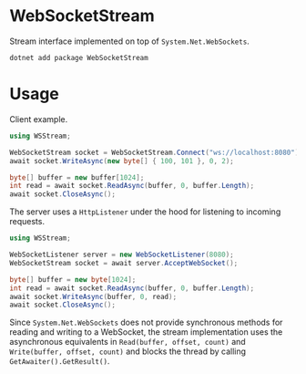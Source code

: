 # WebSocketStream

Stream interface implemented on top of `System.Net.WebSockets`.

    dotnet add package WebSocketStream

# Usage

Client example.

```C#
using WSStream;

WebSocketStream socket = WebSocketStream.Connect("ws://localhost:8080");
await socket.WriteAsync(new byte[] { 100, 101 }, 0, 2);

byte[] buffer = new buffer[1024];
int read = await socket.ReadAsync(buffer, 0, buffer.Length);
await socket.CloseAsync();
```

The server uses a `HttpListener` under the hood for listening to incoming requests.

```C#
using WSStream;

WebSocketListener server = new WebSocketListener(8080);
WebSocketStream socket = await server.AcceptWebSocket();

byte[] buffer = new byte[1024];
int read = await socket.ReadAsync(buffer, 0, buffer.Length);
await socket.WriteAsync(buffer, 0, read);
await socket.CloseAsync();
```

Since `System.Net.WebSockets` does not provide synchronous methods for reading and writing to a WebSocket, the stream implementation uses the asynchronous equivalents in `Read(buffer, offset, count)` and `Write(buffer, offset, count)` and blocks the thread by calling `GetAwaiter().GetResult()`.
